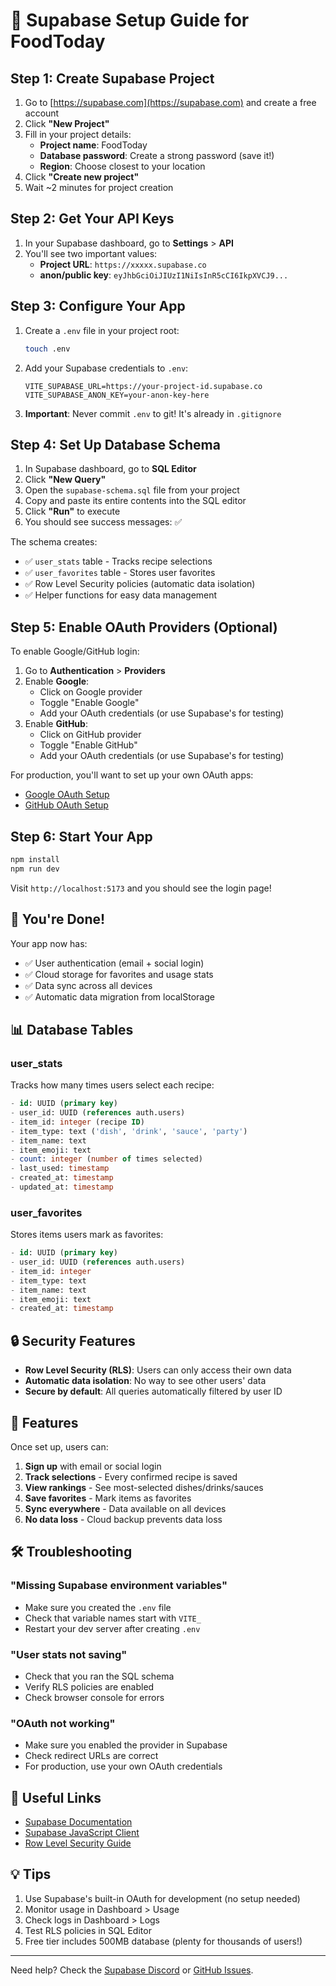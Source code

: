 # 🚀 Supabase Setup Guide for FoodToday

## Step 1: Create Supabase Project

1. Go to [https://supabase.com](https://supabase.com) and create a free account
2. Click **"New Project"**
3. Fill in your project details:
   - **Project name**: FoodToday
   - **Database password**: Create a strong password (save it!)
   - **Region**: Choose closest to your location
4. Click **"Create new project"**
5. Wait ~2 minutes for project creation

## Step 2: Get Your API Keys

1. In your Supabase dashboard, go to **Settings** > **API**
2. You'll see two important values:
   - **Project URL**: `https://xxxxx.supabase.co`
   - **anon/public key**: `eyJhbGciOiJIUzI1NiIsInR5cCI6IkpXVCJ9...`

## Step 3: Configure Your App

1. Create a `.env` file in your project root:
   ```bash
   touch .env
   ```

2. Add your Supabase credentials to `.env`:
   ```env
   VITE_SUPABASE_URL=https://your-project-id.supabase.co
   VITE_SUPABASE_ANON_KEY=your-anon-key-here
   ```

3. **Important**: Never commit `.env` to git! It's already in `.gitignore`

## Step 4: Set Up Database Schema

1. In Supabase dashboard, go to **SQL Editor**
2. Click **"New Query"**
3. Open the `supabase-schema.sql` file from your project
4. Copy and paste its entire contents into the SQL editor
5. Click **"Run"** to execute
6. You should see success messages: ✅

The schema creates:
- ✅ `user_stats` table - Tracks recipe selections
- ✅ `user_favorites` table - Stores user favorites
- ✅ Row Level Security policies (automatic data isolation)
- ✅ Helper functions for easy data management

## Step 5: Enable OAuth Providers (Optional)

To enable Google/GitHub login:

1. Go to **Authentication** > **Providers**
2. Enable **Google**:
   - Click on Google provider
   - Toggle "Enable Google"
   - Add your OAuth credentials (or use Supabase's for testing)
3. Enable **GitHub**:
   - Click on GitHub provider
   - Toggle "Enable GitHub"
   - Add your OAuth credentials (or use Supabase's for testing)

For production, you'll want to set up your own OAuth apps:
- [Google OAuth Setup](https://console.cloud.google.com/)
- [GitHub OAuth Setup](https://github.com/settings/developers)

## Step 6: Start Your App

```bash
npm install
npm run dev
```

Visit `http://localhost:5173` and you should see the login page!

## 🎉 You're Done!

Your app now has:
- ✅ User authentication (email + social login)
- ✅ Cloud storage for favorites and usage stats
- ✅ Data sync across all devices
- ✅ Automatic data migration from localStorage

## 📊 Database Tables

### user_stats
Tracks how many times users select each recipe:
```sql
- id: UUID (primary key)
- user_id: UUID (references auth.users)
- item_id: integer (recipe ID)
- item_type: text ('dish', 'drink', 'sauce', 'party')
- item_name: text
- item_emoji: text
- count: integer (number of times selected)
- last_used: timestamp
- created_at: timestamp
- updated_at: timestamp
```

### user_favorites
Stores items users mark as favorites:
```sql
- id: UUID (primary key)
- user_id: UUID (references auth.users)
- item_id: integer
- item_type: text
- item_name: text
- item_emoji: text
- created_at: timestamp
```

## 🔒 Security Features

- **Row Level Security (RLS)**: Users can only access their own data
- **Automatic data isolation**: No way to see other users' data
- **Secure by default**: All queries automatically filtered by user ID

## 📱 Features

Once set up, users can:
1. **Sign up** with email or social login
2. **Track selections** - Every confirmed recipe is saved
3. **View rankings** - See most-selected dishes/drinks/sauces
4. **Save favorites** - Mark items as favorites
5. **Sync everywhere** - Data available on all devices
6. **No data loss** - Cloud backup prevents data loss

## 🛠️ Troubleshooting

### "Missing Supabase environment variables"
- Make sure you created the `.env` file
- Check that variable names start with `VITE_`
- Restart your dev server after creating `.env`

### "User stats not saving"
- Check that you ran the SQL schema
- Verify RLS policies are enabled
- Check browser console for errors

### "OAuth not working"
- Make sure you enabled the provider in Supabase
- Check redirect URLs are correct
- For production, use your own OAuth credentials

## 🔗 Useful Links

- [Supabase Documentation](https://supabase.com/docs)
- [Supabase JavaScript Client](https://supabase.com/docs/reference/javascript)
- [Row Level Security Guide](https://supabase.com/docs/guides/auth/row-level-security)

## 💡 Tips

1. Use Supabase's built-in OAuth for development (no setup needed)
2. Monitor usage in Dashboard > Usage
3. Check logs in Dashboard > Logs
4. Test RLS policies in SQL Editor
5. Free tier includes 500MB database (plenty for thousands of users!)

---

Need help? Check the [Supabase Discord](https://discord.supabase.com/) or [GitHub Issues](https://github.com/supabase/supabase/issues).

